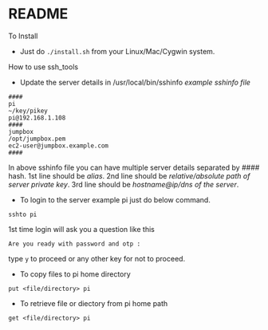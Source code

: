# README #

To Install 

* Just do `./install.sh` from your Linux/Mac/Cygwin system.

How to use ssh_tools

* Update the server details in /usr/local/bin/sshinfo
_example sshinfo file_
```
####
pi
~/key/pikey
pi@192.168.1.108
####
jumpbox 
/opt/jumpbox.pem
ec2-user@jumpbox.example.com
####
```
In above sshinfo file you can have multiple server details separated by #### hash.
1st line should be _alias_.
2nd line should be _relative/absolute path of server private key_.
3rd line should be _hostname@ip/dns of the server_.

* To login to the server example pi just do below command.
```
sshto pi
```
1st time login will ask you a question like this
```
Are you ready with password and otp : 
```
type `y` to proceed or any other key for not to proceed.

* To copy files to pi home directory 
```
put <file/directory> pi
```

* To retrieve file or diectory from pi home path
``` 
get <file/directory> pi
```
